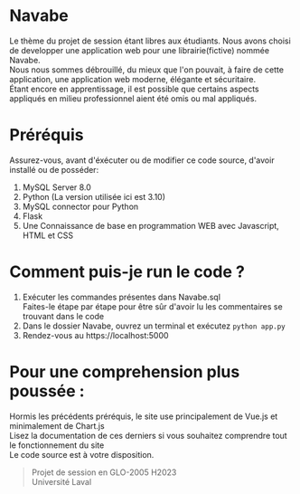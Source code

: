 # Navabe

Le thème du projet de session étant libres aux étudiants.
Nous avons choisi de developper une application web pour une librairie(fictive) nommée Navabe.\
Nous nous sommes débrouillé, du mieux que l'on pouvait, à faire de cette application, une application web moderne, élégante et sécuritaire.\
Étant encore en apprentissage, il est possible que certains aspects appliqués en milieu professionnel aient été omis ou mal appliqués.


# Préréquis

Assurez-vous, avant d'éxécuter ou de modifier ce code source, d'avoir installé ou de posséder: 

1. MySQL Server 8.0
2. Python (La version utilisée ici est 3.10)
3. MySQL connector pour Python
4. Flask
5. Une Connaissance de base en programmation WEB avec Javascript, HTML et CSS

# Comment puis-je run le code ?
1. Exécuter les commandes présentes dans Navabe.sql\
   Faites-le étape par étape pour être sûr d'avoir lu les commentaires se trouvant dans le code
2. Dans le dossier Navabe, ouvrez un terminal et exécutez `python app.py`
3. Rendez-vous au https://localhost:5000

# Pour une comprehension plus poussée : 

Hormis les précédents préréquis, le site use principalement de Vue.js et minimalement de Chart.js\
Lisez la documentation de ces derniers si vous souhaitez comprendre tout le fonctionnement du site\
Le code source est à votre disposition.

> Projet de session en GLO-2005 H2023\
> Université Laval
